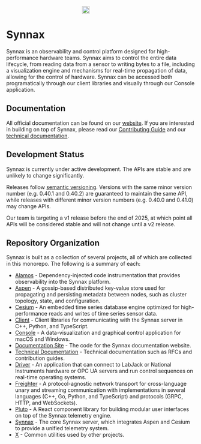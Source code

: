 <a href="https://synnaxlabs.com/" style="display: flex; justify-content: center;">
    <img src="x/media/static/logo/icon-white-padded.png" width="20%"/>
</a>

# Synnax

Synnax is an observability and control platform designed for high-performance hardware
teams. Synnax aims to control the entire data lifecycle, from reading data from a sensor
to writing bytes to a file, including a visualization engine and mechanisms for
real-time propagation of data, allowing for the control of hardware. Synnax can be
accessed both programatically through our client libraries and visually through our
Console application.

## Documentation

All official documentation can be found on our [website](https://docs.synnaxlabs.com).
If you are interested in building on top of Synnax, please read our
[Contributing Guide](docs/CONTRIBUTING.md) and our [technical documentation](docs/tech).

## Development Status

Synnax is currently under active development. The APIs are stable and are unlikely to
change significantly.

Releases follow [semantic versioning](https://semver.org/). Versions with the same minor
version number (e.g. 0.40.1 and 0.40.2) are guaranteed to maintain the same API, while
releases with different minor version numbers (e.g. 0.40.0 and 0.41.0) may change APIs.

Our team is targeting a v1 release before the end of 2025, at which point all APIs will
be considered stable and will not change until a v2 release.

## Repository Organization

Synnax is built as a collection of several projects, all of which are collected in this
monorepo. The following is a summary of each:

- [Alamos](alamos) - Dependency-injected code instrumentation that provides
  observability into the Synnax platform.
- [Aspen](aspen) - A gossip-based distributed key-value store used for propagating and
  persisting metadata between nodes, such as cluster topology, state, and configuration.
- [Cesium](cesium) - An embedded time series database engine optimized for
  high-performance reads and writes of time series sensor data.
- [Client](client) - Client libraries for communicating with the Synnax server in C++,
  Python, and TypeScript.
- [Console](console) - A data-visualization and graphical control application for macOS
  and Windows.
- [Documentation Site](docs/site) - The code for the Synnax documentation website.
- [Technical Documentation](docs/tech) - Technical documentation such as RFCs and
  contribution guides.
- [Driver](driver) - An application that can connect to LabJack or National Instruments
  hardware or OPC UA servers and run control sequences on real-time operating systems.
- [Freighter](freighter) - A protocol-agnostic network transport for cross-language
  unary and streaming communication with implementations in several languages (C++, Go,
  Python, and TypeScript) and protocols (GRPC, HTTP, and WebSockets).
- [Pluto](pluto) - A React component library for building modular user interfaces on top
  of the Synnax telemetry engine.
- [Synnax](synnax) - The core Synnax server, which integrates Aspen and Cesium to
  provide a unified telemetry system.
- [X](x) - Common utilities used by other projects.
